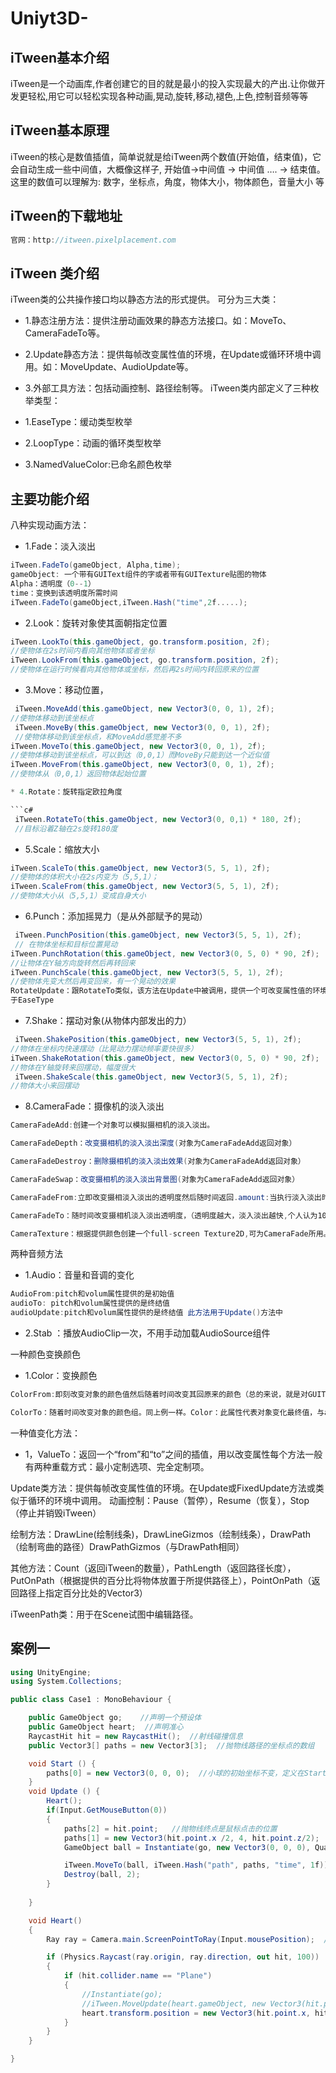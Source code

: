 # Uniyt3D-
## iTween基本介绍

iTween是一个动画库,作者创建它的目的就是最小的投入实现最大的产出.让你做开发更轻松,用它可以轻松实现各种动画,晃动,旋转,移动,褪色,上色,控制音频等等

## iTween基本原理

iTween的核心是数值插值，简单说就是给iTween两个数值(开始值，结束值)，它会自动生成一些中间值，大概像这样子, 开始值->中间值 -> 中间值 …. -> 结束值。
这里的数值可以理解为: 数字，坐标点，角度，物体大小，物体颜色，音量大小 等

## iTween的下载地址
```c#
官网：http://itween.pixelplacement.com
```

## iTween 类介绍
iTween类的公共操作接口均以静态方法的形式提供。
可分为三大类：

* 1.静态注册方法：提供注册动画效果的静态方法接口。如：MoveTo、CameraFadeTo等。

* 2.Update静态方法：提供每帧改变属性值的环境，在Update或循环环境中调用。如：MoveUpdate、AudioUpdate等。

* 3.外部工具方法：包括动画控制、路径绘制等。
iTween类内部定义了三种枚举类型：

* 1.EaseType：缓动类型枚举
* 2.LoopType：动画的循环类型枚举
* 3.NamedValueColor:已命名颜色枚举

## 主要功能介绍
八种实现动画方法：

* 1.Fade：淡入淡出
```c#              
iTween.FadeTo(gameObject, Alpha,time);
gameObject: 一个带有GUIText组件的字或者带有GUITexture贴图的物体
Alpha：透明度（0--1）
time：变换到该透明度所需时间
iTween.FadeTo(gameObject,iTween.Hash("time",2f.....);

```
* 2.Look：旋转对象使其面朝指定位置

```c#
iTween.LookTo(this.gameObject, go.transform.position, 2f);
//使物体在2s时间内看向其他物体或者坐标
iTween.LookFrom(this.gameObject, go.transform.position, 2f);
//使物体在运行时候看向其他物体或坐标，然后再2s时间内转回原来的位置
```

* 3.Move：移动位置，

```c#
 iTween.MoveAdd(this.gameObject, new Vector3(0, 0, 1), 2f);
//使物体移动到该坐标点
 iTween.MoveBy(this.gameObject, new Vector3(0, 0, 1), 2f);
 //使物体移动到该坐标点，和MoveAdd感觉差不多
iTween.MoveTo(this.gameObject, new Vector3(0, 0, 1), 2f);
//使物体移动到该坐标点，可以到达（0,0,1）而MoveBy只能到达一个近似值
iTween.MoveFrom(this.gameObject, new Vector3(0, 0, 1), 2f);
//使物体从（0,0,1）返回物体起始位置

* 4.Rotate：旋转指定欧拉角度

```c#
 iTween.RotateTo(this.gameObject, new Vector3(0, 0,1) * 180, 2f);
 //目标沿着Z轴在2s旋转180度
 ```
 
 * 5.Scale：缩放大小
 ```c#
iTween.ScaleTo(this.gameObject, new Vector3(5, 5, 1), 2f);
//使物体的体积大小在2s内变为（5,5,1）；
iTween.ScaleFrom(this.gameObject, new Vector3(5, 5, 1), 2f);
//使物体大小从（5,5,1）变成自身大小
```

* 6.Punch：添加摇晃力（是从外部赋予的晃动）

```c#
 iTween.PunchPosition(this.gameObject, new Vector3(5, 5, 1), 2f);
 // 在物体坐标和目标位置晃动
iTween.PunchRotation(this.gameObject, new Vector3(0, 5, 0) * 90, 2f);
//让物体在Y轴方向旋转然后再转回来
iTween.PunchScale(this.gameObject, new Vector3(5, 5, 1), 2f);
//使物体先变大然后再变回来，有一个晃动的效果
RotateUpdate：跟RotateTo类似，该方法在Update中被调用，提供一个可改变属性值的环境。不用局限
于EaseType
```

* 7.Shake：摆动对象(从物体内部发出的力）

```c#
 iTween.ShakePosition(this.gameObject, new Vector3(5, 5, 1), 2f);
//物体在坐标内快速摆动（比晃动力摆动频率要快很多）
iTween.ShakeRotation(this.gameObject, new Vector3(0, 5, 0) * 90, 2f);
//物体在Y轴旋转来回摆动，幅度很大
 iTween.ShakeScale(this.gameObject, new Vector3(5, 5, 1), 2f);
//物体大小来回摆动
```

* 8.CameraFade：摄像机的淡入淡出

```c#
CameraFadeAdd:创建一个对象可以模拟摄相机的淡入淡出。

CameraFadeDepth：改变摄相机的淡入淡出深度(对象为CameraFadeAdd返回对象）

CameraFadeDestroy：删除摄相机的淡入淡出效果(对象为CameraFadeAdd返回对象）

CameraFadeSwap：改变摄相机的淡入淡出背景图(对象为CameraFadeAdd返回对象）

CameraFadeFrom:立即改变摄相淡入淡出的透明度然后随时间返回.amount:当执行淡入淡出时，其透明度的大小。（透明度越大，淡入淡出越快,个人认为100为满。此方法配合CameraFadeAdd使用，只有在CameraFadeAdd前提下，才可以进行淡入淡出操作。此方法为从CameraFadeAdd返回的对象出淡出到原来的界面。

CameraFadeTo：随时间改变摄相机淡入淡出透明度，（透明度越大，淡入淡出越快,个人认为100为满。此方法配合CameraFadeAdd使用，只有在CameraFadeAdd前提下，才可以进行淡入淡出操作。此方法为从本界面淡入到CameraFadeAdd返回的对象

CameraTexture：根据提供颜色创建一个full-screen Texture2D,可为CameraFade所用。（可在CameraFadeAdd方法中被调用）

```

两种音频方法


* 1.Audio：音量和音调的变化
```c#
AudioFrom:pitch和volum属性提供的是初始值
audioTo: pitch和volum属性提供的是终结值
audioUpdate:pitch和volum属性提供的是终结值 此方法用于Update()方法中
```
* 2.Stab ：播放AudioClip一次，不用手动加载AudioSource组件

一种颜色变换颜色
* 1.Color：变换颜色
```c#
ColorFrom:即刻改变对象的颜色值然后随着时间改变其回原来的颜色（总的来说，就是对GUIText和GUITexture的颜色的淡入淡出效果）。Color：此属性代表对象变化初始值。与audioFrom有异曲同工之效

ColorTo：随着时间改变对象的颜色组。同上例一样。Color：此属性代表对象变化最终值，与audioTo有异曲同工之效
```
一种值变化方法：

* 1，ValueTo：返回一个“from”和“to”之间的插值，用以改变属性每个方法一般有两种重载方式：最小定制选项、完全定制项。


Update类方法：提供每帧改变属性值的环境。在Update或FixedUpdate方法或类似于循环的环境中调用。
动画控制：Pause（暂停），Resume（恢复），Stop（停止并销毁iTween）

绘制方法：DrawLine(绘制线条)，DrawLineGizmos（绘制线条），DrawPath（绘制弯曲的路径）DrawPathGizmos（与DrawPath相同）

其他方法：Count（返回iTween的数量），PathLength（返回路径长度），PutOnPath（根据提供的百分比将物体放置于所提供路径上），PointOnPath（返回路径上指定百分比处的Vector3）

iTweenPath类：用于在Scene试图中编辑路径。

## 案例一

```c#
using UnityEngine;
using System.Collections;

public class Case1 : MonoBehaviour {

    public GameObject go;    //声明一个预设体
    public GameObject heart;  //声明准心
    RaycastHit hit = new RaycastHit();  //射线碰撞信息
    public Vector3[] paths = new Vector3[3];  //抛物线路径的坐标点的数组

	void Start () {
        paths[0] = new Vector3(0, 0, 0);  //小球的初始坐标不变，定义在Start中
	}
	void Update () {
        Heart(); 
        if(Input.GetMouseButton(0))
        {
            paths[2] = hit.point;   //抛物线终点是鼠标点击的位置
            paths[1] = new Vector3(hit.point.x /2, 4, hit.point.z/2);   //抛物线的最高点为点击位置的x，z，的一般，高度可以自己定义
            GameObject ball = Instantiate(go, new Vector3(0, 0, 0), Quaternion.identity) as GameObject;//在原点克隆一个预设体赋予ball（是为了让Destroy销毁对象）

            iTween.MoveTo(ball, iTween.Hash("path", paths, "time", 1f));    //让小球在该数组的路径下移动    
            Destroy(ball, 2);
        }
              
    }

    void Heart()
    {
        Ray ray = Camera.main.ScreenPointToRay(Input.mousePosition);  //发射一条射线

        if (Physics.Raycast(ray.origin, ray.direction, out hit, 100))
        {
            if (hit.collider.name == "Plane")
            {
                //Instantiate(go);
                //iTween.MoveUpdate(heart.gameObject, new Vector3(hit.point.x, hit.point.y + 0.5f, hit.point.z), 0.5f);
                heart.transform.position = new Vector3(hit.point.x, hit.point.y +0.2f, hit.point.z);  //准心的坐标为鼠标的位置（+0.2是防止准心与地板重合发生阴影）
            }
        }
    }

}
```



